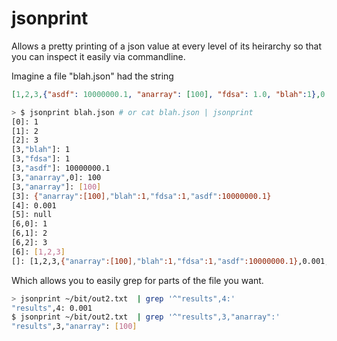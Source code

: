 # jsonprint
Allows a pretty printing of a json value at every level of its heirarchy so that you can inspect it easily via commandline.

Imagine a file "blah.json" had the string

```json
[1,2,3,{"asdf": 10000000.1, "anarray": [100], "fdsa": 1.0, "blah":1},0.001, null, [1,2,3]]
```

```bash
> $ jsonprint blah.json # or cat blah.json | jsonprint
[0]: 1
[1]: 2
[2]: 3
[3,"blah"]: 1
[3,"fdsa"]: 1
[3,"asdf"]: 10000000.1
[3,"anarray",0]: 100
[3,"anarray"]: [100]
[3]: {"anarray":[100],"blah":1,"fdsa":1,"asdf":10000000.1}
[4]: 0.001
[5]: null
[6,0]: 1
[6,1]: 2
[6,2]: 3
[6]: [1,2,3]
[]: [1,2,3,{"anarray":[100],"blah":1,"fdsa":1,"asdf":10000000.1},0.001,null,[1,2,3]]
```

Which allows you to easily grep for parts of the file you want.

```bash
> jsonprint ~/bit/out2.txt  | grep '^"results",4:'
"results",4: 0.001
$ jsonprint ~/bit/out2.txt  | grep '^"results",3,"anarray":'
"results",3,"anarray": [100]
```
